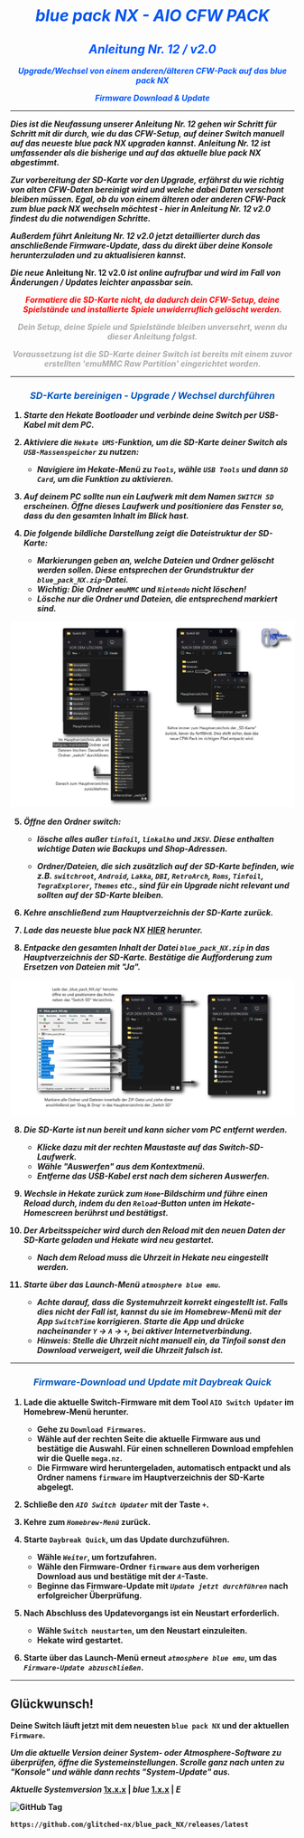 <div style="text-align: center;">
  <h1 style="color: #0055EE;"><strong><em>blue pack NX - AIO CFW PACK</em></strong></h1>
  <h2 style="color: #0055FF;"><strong><em>Anleitung Nr. 12 / v2.0</em><strong></h2>
  <p style="color: #0055FF;"><em>Upgrade/Wechsel von einem anderen/älteren CFW-Pack auf das blue pack NX</em></p>
  <p style="color: #0055FF;"><em>Firmware Download & Update</em></p>
</div>

<div align="center" style="color: #CCCCCC;">

  <p></p>
  <p></p>
  <p></p>
</div>

---

*Dies ist die Neufassung unserer* ***Anleitung Nr. 12*** *gehen wir Schritt für Schritt mit dir durch, wie du das CFW-Setup, auf deiner Switch manuell auf das neueste* ***blue pack NX*** *upgraden kannst.* ***Anleitung Nr. 12 ist umfassender*** *als die bisherige und auf das aktuelle blue pack NX abgestimmt.*

*Zur vorbereitung der SD-Karte vor den Upgrade, erfährst du wie richtig von alten CFW-Daten bereinigt wird und welche dabei Daten verschont bleiben müssen. Egal, ob du von einem älteren oder anderen CFW-Pack zum blue pack NX wechseln möchtest - hier in* ***Anleitung Nr. 12 v2.0*** *findest du die notwendigen Schritte.*

*Außerdem führt* ***Anleitung Nr. 12 v2.0*** *jetzt detaillierter durch das anschließende Firmware-Update, dass du direkt über deine Konsole herunterzuladen und zu aktualisieren kannst.*

*Die neue* **Anleitung Nr. 12 v2.0** *ist online aufrufbar und wird im Fall von Änderungen / Updates leichter anpassbar sein.*




<div align="center">

<p style="color: #FF0000;"><em>Formatiere die SD-Karte nicht, da dadurch dein CFW-Setup, deine Spielstände und installierte Spiele unwiderruflich gelöscht werden.</em></p>
<p style="color: #aaaaaa;"><em>Dein Setup, deine Spiele und Spielstände bleiben unversehrt, wenn du dieser Anleitung folgst.</em></p>

<p style="color: #aaaaaa;"><em>Voraussetzung ist die SD-Karte deiner Switch ist bereits mit einem zuvor erstellten 'emuMMC Raw Partition' eingerichtet worden.</em></p>
</div>

---

<div style="text-align: center;">
  <h3 style="color: #0055BB;"><strong><em>SD-Karte bereinigen - Upgrade / Wechsel durchführen</em></strong></h2>
</div>

1. *Starte den Hekate Bootloader und verbinde deine Switch per USB-Kabel mit dem PC.*

2. *Aktiviere die `Hekate UMS`-Funktion, um die SD-Karte deiner Switch als `USB-Massenspeicher` zu nutzen:*
   - *Navigiere im Hekate-Menü zu `Tools`, wähle `USB Tools` und dann `SD Card`, um die Funktion zu aktivieren.*

3. *Auf deinem PC sollte nun ein Laufwerk mit dem Namen `SWITCH SD` erscheinen. Öffne dieses Laufwerk und positioniere das Fenster so, dass du den gesamten Inhalt im Blick hast.*

4. *Die folgende bildliche Darstellung zeigt die Dateistruktur der SD-Karte:*
   - *Markierungen geben an, welche Dateien und Ordner gelöscht werden sollen. Diese entsprechen der Grundstruktur der `blue_pack_NX.zip`-Datei.*
   - ***Wichtig:*** *Die Ordner `emuMMC` und `Nintendo`* ***nicht löschen!***
   - *Lösche nur die Ordner und Dateien, die entsprechend markiert sind.*

<picture>
  <source srcset="Wiki/Pix/guide_12_pic_1_darkmode.png" media="(prefers-color-scheme: dark)">
  <source srcset="Wiki/Pix/guide_12_pic_1_lightmode.png" media="(prefers-color-scheme: light)">
  <img src="Wiki/Pix/guide_12_pic_1_lightmode.png">
</picture>

5. *Öffne den Ordner* ***switch:***
   -  *lösche alles außer `tinfoil`, `linkalho` und `JKSV`. Diese enthalten wichtige Daten wie Backups und Shop-Adressen.*

   - *Ordner/Dateien, die sich zusätzlich auf der SD-Karte befinden, wie z.B. `switchroot`, `Android`, `Lakka`, `DBI`, `RetroArch`, `Roms`, `Tinfoil`, `TegraExplorer`, `Themes` etc., sind für ein Upgrade nicht relevant und sollten auf der SD-Karte bleiben.*

5. *Kehre anschließend zum Hauptverzeichnis der SD-Karte zurück.*

6. *Lade das neueste blue pack NX [HIER](https://github.com/glitched-nx/blue_pack_NX/releases/latest) herunter.*

7. *Entpacke den gesamten Inhalt der Datei `blue_pack_NX.zip` in das Hauptverzeichnis der SD-Karte. Bestätige die Aufforderung zum Ersetzen von Dateien mit "Ja".*

<picture>
  <source srcset="Wiki/Pix/guide_12_pic_2_darkmode.png" media="(prefers-color-scheme: dark)">
  <source srcset="Wiki/Pix/guide_12_pic_2_lightmode.png" media="(prefers-color-scheme: light)">
  <img src="Wiki/Pix/guide_12_pic_2_lightmode.png">
</picture>

8. *Die SD-Karte ist nun bereit und kann sicher vom PC entfernt werden.* 
    - *Klicke dazu mit der rechten Maustaste auf das Switch-SD-Laufwerk.*
    - *Wähle "Auswerfen" aus dem Kontextmenü.*
    - *Entferne das USB-Kabel erst nach dem sicheren Auswerfen.*

9. *Wechsle in Hekate zurück zum `Home`-Bildschirm und führe einen Reload durch, indem du den `Reload`-Button unten im Hekate-Homescreen berührst und bestätigst.*

10. *Der Arbeitsspeicher wird durch den Reload mit den neuen Daten der SD-Karte geladen und Hekate wird neu gestartet.*
    - *Nach dem Reload muss die Uhrzeit in Hekate neu eingestellt werden.*

11. *Starte über das Launch-Menü `atmosphere blue emu`.*
    - *Achte darauf, dass die Systemuhrzeit korrekt eingestellt ist. Falls dies nicht der Fall ist, kannst du sie im Homebrew-Menü mit der App `SwitchTime` korrigieren. Starte die App und drücke nacheinander `Y` -> `A` -> `+`, bei aktiver Internetverbindung.*
    - *Hinweis: Stelle die Uhrzeit nicht manuell ein, da Tinfoil sonst den Download verweigert, weil die Uhrzeit falsch ist.*

---

<div style="text-align: center;">
  <h3 style="color: #0055BB;"><strong><em>Firmware-Download und Update mit Daybreak Quick</em></strong></h2>
</div>

1. Lade die aktuelle Switch-Firmware mit dem Tool `AIO Switch Updater` im Homebrew-Menü herunter.
   - Gehe zu `Download Firmwares`.
   - Wähle auf der rechten Seite die aktuelle Firmware aus und bestätige die Auswahl. Für einen schnelleren Download empfehlen wir die Quelle `mega.nz`.
   - Die Firmware wird heruntergeladen, automatisch entpackt und als Ordner namens `firmware` im Hauptverzeichnis der SD-Karte abgelegt.

2. Schließe den ***`AIO Switch Updater`*** mit der Taste **`+`**.

3. Kehre zum ***`Homebrew-Menü`*** zurück.

4. Starte `Daybreak Quick`, um das Update durchzuführen.
   - Wähle ***`Weiter`***, um fortzufahren.
   - Wähle den Firmware-Ordner `firmware` aus dem vorherigen Download aus und bestätige mit der ***`A`***-Taste.
   - Beginne das Firmware-Update mit ***`Update jetzt durchführen`*** nach erfolgreicher Überprüfung.

5. Nach Abschluss des Updatevorgangs ist ein Neustart erforderlich.
   - Wähle `Switch neustarten`, um den Neustart einzuleiten.
   - Hekate wird gestartet.

6. Starte über das Launch-Menü erneut ***`atmosphere blue emu`***, um das ***`Firmware-Update abzuschließen`***.

---

## **Glückwunsch!**

Deine Switch läuft jetzt mit dem neuesten `blue pack NX` und der aktuellen `Firmware`.

*Um die aktuelle Version deiner System- oder Atmosphere-Software zu überprüfen, öffne die Systemeinstellungen. Scrolle ganz nach unten zu "Konsole" und wähle dann rechts "System-Update" aus.*

*Aktuelle Systemversion* [**1x.x.x**](*) | *blue* [**1.x.x**](*) | *E*

<img alt="GitHub Tag" src="https://img.shields.io/github/v/tag/glitched-nx/blue_pack_nx?style=plastic&logoSize=auto&label=blue pack NX - Aktuellste Release-Version&labelColor=%23abc4ff&color=%230d3ce6">

```
https://github.com/glitched-nx/blue_pack_NX/releases/latest
```
